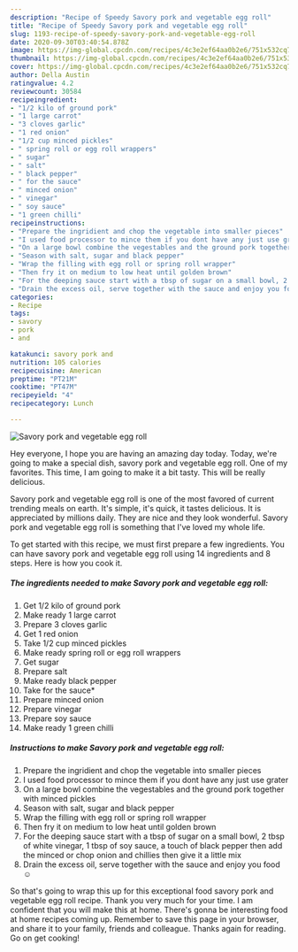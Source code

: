```yaml
---
description: "Recipe of Speedy Savory pork and vegetable egg roll"
title: "Recipe of Speedy Savory pork and vegetable egg roll"
slug: 1193-recipe-of-speedy-savory-pork-and-vegetable-egg-roll
date: 2020-09-30T03:40:54.878Z
image: https://img-global.cpcdn.com/recipes/4c3e2ef64aa0b2e6/751x532cq70/savory-pork-and-vegetable-egg-roll-recipe-main-photo.jpg
thumbnail: https://img-global.cpcdn.com/recipes/4c3e2ef64aa0b2e6/751x532cq70/savory-pork-and-vegetable-egg-roll-recipe-main-photo.jpg
cover: https://img-global.cpcdn.com/recipes/4c3e2ef64aa0b2e6/751x532cq70/savory-pork-and-vegetable-egg-roll-recipe-main-photo.jpg
author: Della Austin
ratingvalue: 4.2
reviewcount: 30584
recipeingredient:
- "1/2 kilo of ground pork"
- "1 large carrot"
- "3 cloves garlic"
- "1 red onion"
- "1/2 cup minced pickles"
- " spring roll or egg roll wrappers"
- " sugar"
- " salt"
- " black pepper"
- " for the sauce"
- " minced onion"
- " vinegar"
- " soy sauce"
- "1 green chilli"
recipeinstructions:
- "Prepare the ingridient and chop the vegetable into smaller pieces"
- "I used food processor to mince them if you dont have any just use grater"
- "On a large bowl combine the vegestables and the ground pork together with minced pickles"
- "Season with salt, sugar and black pepper"
- "Wrap the filling with egg roll or spring roll wrapper"
- "Then fry it on medium to low heat until golden brown"
- "For the deeping sauce start with a tbsp of sugar on a small bowl, 2 tbsp of white vinegar, 1 tbsp of soy sauce, a touch of black pepper then add the minced or chop onion and chillies then give it a little mix"
- "Drain the excess oil, serve together with the sauce and enjoy you food ☺"
categories:
- Recipe
tags:
- savory
- pork
- and

katakunci: savory pork and 
nutrition: 105 calories
recipecuisine: American
preptime: "PT21M"
cooktime: "PT47M"
recipeyield: "4"
recipecategory: Lunch

---
```



![Savory pork and vegetable egg roll](https://img-global.cpcdn.com/recipes/4c3e2ef64aa0b2e6/751x532cq70/savory-pork-and-vegetable-egg-roll-recipe-main-photo.jpg)

Hey everyone, I hope you are having an amazing day today. Today, we're going to make a special dish, savory pork and vegetable egg roll. One of my favorites. This time, I am going to make it a bit tasty. This will be really delicious.



Savory pork and vegetable egg roll is one of the most favored of current trending meals on earth. It's simple, it's quick, it tastes delicious. It is appreciated by millions daily. They are nice and they look wonderful. Savory pork and vegetable egg roll is something that I've loved my whole life.


To get started with this recipe, we must first prepare a few ingredients. You can have savory pork and vegetable egg roll using 14 ingredients and 8 steps. Here is how you cook it.

<!--inarticleads1-->

##### The ingredients needed to make Savory pork and vegetable egg roll:

1. Get 1/2 kilo of ground pork
1. Make ready 1 large carrot
1. Prepare 3 cloves garlic
1. Get 1 red onion
1. Take 1/2 cup minced pickles
1. Make ready  spring roll or egg roll wrappers
1. Get  sugar
1. Prepare  salt
1. Make ready  black pepper
1. Take  for the sauce*
1. Prepare  minced onion
1. Prepare  vinegar
1. Prepare  soy sauce
1. Make ready 1 green chilli




<!--inarticleads2-->

##### Instructions to make Savory pork and vegetable egg roll:

1. Prepare the ingridient and chop the vegetable into smaller pieces
1. I used food processor to mince them if you dont have any just use grater
1. On a large bowl combine the vegestables and the ground pork together with minced pickles
1. Season with salt, sugar and black pepper
1. Wrap the filling with egg roll or spring roll wrapper
1. Then fry it on medium to low heat until golden brown
1. For the deeping sauce start with a tbsp of sugar on a small bowl, 2 tbsp of white vinegar, 1 tbsp of soy sauce, a touch of black pepper then add the minced or chop onion and chillies then give it a little mix
1. Drain the excess oil, serve together with the sauce and enjoy you food ☺




So that's going to wrap this up for this exceptional food savory pork and vegetable egg roll recipe. Thank you very much for your time. I am confident that you will make this at home. There's gonna be interesting food at home recipes coming up. Remember to save this page in your browser, and share it to your family, friends and colleague. Thanks again for reading. Go on get cooking!
